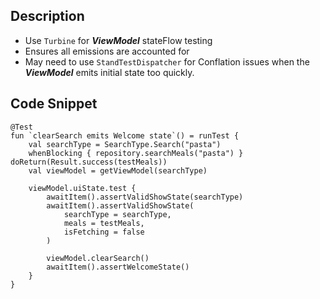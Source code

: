 ## Description

- Use `Turbine` for ***ViewModel*** stateFlow testing
- Ensures all emissions are accounted for
- May need to use `StandTestDispatcher` for Conflation issues when the ***ViewModel*** emits initial state too quickly.

## Code Snippet

```
@Test
fun `clearSearch emits Welcome state`() = runTest {
    val searchType = SearchType.Search("pasta")
    whenBlocking { repository.searchMeals("pasta") } doReturn(Result.success(testMeals))
    val viewModel = getViewModel(searchType)

    viewModel.uiState.test {
        awaitItem().assertValidShowState(searchType)
        awaitItem().assertValidShowState(
            searchType = searchType,
            meals = testMeals,
            isFetching = false
        )

        viewModel.clearSearch()
        awaitItem().assertWelcomeState()
    }
}
```